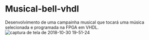 # Musical-bell-vhdl
Desenvolvimento de uma campainha musical que tocará uma música selecionada e programada na FPGA em VHDL.
![captura de tela de 2018-10-30 19-51-24](https://user-images.githubusercontent.com/37874689/47755986-271d7780-dc7f-11e8-9cda-096f6f29c529.png)
